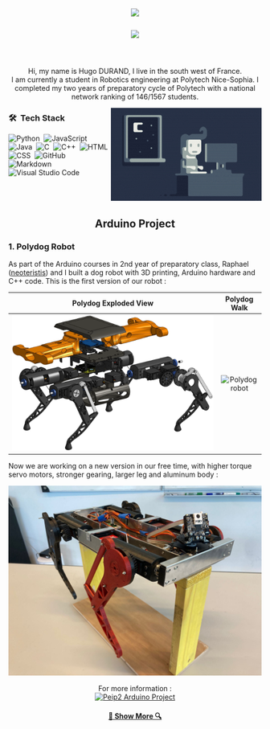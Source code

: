 <h1 align="center">
  <a href="https://git.io/typing-svg">
    <img src="https://readme-typing-svg.herokuapp.com/?lines=Hello,+There!+👋;This+is+Hugo+DURAND....;Nice+to+meet+you!&center=true&size=30">
  </a>
</h1>

<h5 align="center">
    <a href="https://www.linkedin.com/in/hugo-durand-studentroboticsengineering" title="LinkedIn Profile"><img src="https://img.shields.io/badge/LinkedIn-blue?logo=linkedin&logoColor=white"></a>
  
</h5>
<br>
<p align="center">
  Hi, my name is Hugo DURAND, I live in the south west of France.<br>
  I am currently a student in Robotics engineering at Polytech Nice-Sophia.
  I completed my two years of preparatory cycle of Polytech with a national network ranking of 146/1567 students.
  
</p>


<img alt="Night Coding" src="https://raw.githubusercontent.com/AVS1508/AVS1508/master/assets/Night-Coding.gif" align="right"/>

### 🛠 &nbsp;Tech Stack

![Python](https://img.shields.io/badge/-Python-05122A?style=flat&logo=python)&nbsp;
![JavaScript](https://img.shields.io/badge/-JavaScript-05122A?style=flat&logo=javascript)&nbsp;
![Java](https://img.shields.io/badge/-Java-05122A?style=flat&logo=Java&logoColor=FFA518)&nbsp;
![C](https://img.shields.io/badge/-C-05122A?style=flat&logo=C&logoColor=A8B9CC)&nbsp;
![C++](https://img.shields.io/badge/-C++-05122A?style=flat&logo=C%2B%2B&logoColor=00599C)&nbsp;
![HTML](https://img.shields.io/badge/-HTML-05122A?style=flat&logo=HTML5)&nbsp;
![CSS](https://img.shields.io/badge/-CSS-05122A?style=flat&logo=CSS3&logoColor=1572B6)&nbsp;
![GitHub](https://img.shields.io/badge/-GitHub-05122A?style=flat&logo=github)&nbsp;
![Markdown](https://img.shields.io/badge/-Markdown-05122A?style=flat&logo=markdown)\
![Visual Studio Code](https://img.shields.io/badge/-Visual%20Studio%20Code-05122A?style=flat&logo=visual-studio-code&logoColor=007ACC)&nbsp;
<br><br><br><br>

<h2 align=center> Arduino Project </h2>

<h3> 1. Polydog Robot</h3>

As part of the Arduino courses in 2nd year of preparatory class, Raphael (<a href="https://github.com/neoteristis/" title="Raphael Anjou Profile">neoteristis</a>) and I built a dog robot with 3D printing, Arduino hardware and C++ code.
This is the first version of our robot :

| Polydog Exploded View   |      Polydog Walk     |
|:----------:|:-------------:|
| ![Polydog robot exploded view](images/robot-exploded-view.png) |  ![Polydog robot](images/WalkRobot.gif) |

Now we are working on a new version in our free time, with higher torque servo motors, stronger gearing, larger leg and aluminum body :

![Polydog Version 2](images/polydog_version2.png)


<p align="center">For more information : <br>
    <a href="https://github.com/HAND42/polydog-peip2-arduino-project">
        <img src="https://github-readme-stats.vercel.app/api/pin/?username=HAND42&repo=polydog-peip2-arduino-project&theme=cobalt" 
            alt="Peip2 Arduino Project"/>
    </a>
</p>




<h4 align="center">
  <a href="https://github.com/HAND42?tab=repositories" title="Show Repositories">🔎 Show More 🔍</a>
</h4>
